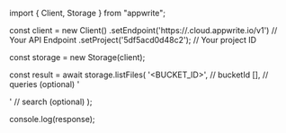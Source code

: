import { Client, Storage } from "appwrite";

const client = new Client()
    .setEndpoint('https://<REGION>.cloud.appwrite.io/v1') // Your API Endpoint
    .setProject('5df5acd0d48c2'); // Your project ID

const storage = new Storage(client);

const result = await storage.listFiles(
    '<BUCKET_ID>', // bucketId
    [], // queries (optional)
    '<SEARCH>' // search (optional)
);

console.log(response);
